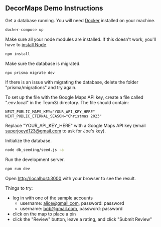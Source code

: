 ## DecorMaps Demo Instructions

Get a database running. You will need [Docker](https://docs.docker.com/engine/install/) installed on your machine. 
```bash
docker-compose up
```

Make sure all your node modules are installed. If this doesn't work, you'll have to [install Node](https://nodejs.org/en/download).
```bash
npm install
```

Make sure the database is migrated. 
```bash
npx prisma migrate dev
```
If there is an issue with migrating the database, delete the folder "prisma/migrations" and try again.

To set up the file with the Google Maps API key, create a file called ".env.local" in the Team3/ directory. 
The file should contain:
```
NEXT_PUBLIC_MAPS_KEY="YOUR_API_KEY_HERE"
NEXT_PUBLIC_ETERNAL_SEASON="Christmas 2023"
```
Replace "YOUR_API_KEY_HERE" with a Google Maps API key (email superjoeyd123@gmail.com to ask for Joe's key).

Initialize the database.
```bash
node db_seeding/seed.js -a
```

Run the development server.
```bash
npm run dev
```

Open [http://localhost:3000](http://localhost:3000) with your browser to see the result.

Things to try:
* log in with one of the sample accounts
    * username: alice@gmail.com, password: password
    * username: bob@gmail.com, password: password
* click on the map to place a pin
* click the "Review" button, leave a rating, and click "Submit Review"
